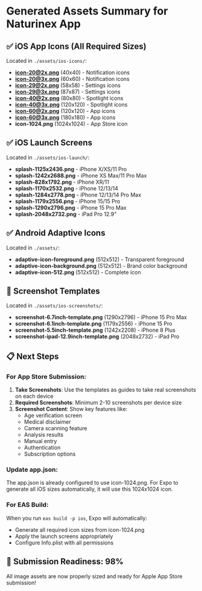 # Generated Assets Summary for Naturinex App

## ✅ iOS App Icons (All Required Sizes)
Located in `./assets/ios-icons/`:
- **icon-20@2x.png** (40x40) - Notification icons
- **icon-20@3x.png** (60x60) - Notification icons
- **icon-29@2x.png** (58x58) - Settings icons
- **icon-29@3x.png** (87x87) - Settings icons
- **icon-40@2x.png** (80x80) - Spotlight icons
- **icon-40@3x.png** (120x120) - Spotlight icons
- **icon-60@2x.png** (120x120) - App icons
- **icon-60@3x.png** (180x180) - App icons
- **icon-1024.png** (1024x1024) - App Store icon

## ✅ iOS Launch Screens
Located in `./assets/ios-launch/`:
- **splash-1125x2436.png** - iPhone X/XS/11 Pro
- **splash-1242x2688.png** - iPhone XS Max/11 Pro Max
- **splash-828x1792.png** - iPhone XR/11
- **splash-1170x2532.png** - iPhone 12/13/14
- **splash-1284x2778.png** - iPhone 12/13/14 Pro Max
- **splash-1179x2556.png** - iPhone 15/15 Pro
- **splash-1290x2796.png** - iPhone 15 Pro Max
- **splash-2048x2732.png** - iPad Pro 12.9"

## ✅ Android Adaptive Icons
Located in `./assets/`:
- **adaptive-icon-foreground.png** (512x512) - Transparent foreground
- **adaptive-icon-background.png** (512x512) - Brand color background
- **adaptive-icon-512.png** (512x512) - Complete icon

## 📱 Screenshot Templates
Located in `./assets/ios-screenshots/`:
- **screenshot-6.7inch-template.png** (1290x2796) - iPhone 15 Pro Max
- **screenshot-6.1inch-template.png** (1179x2556) - iPhone 15 Pro
- **screenshot-5.5inch-template.png** (1242x2208) - iPhone 8 Plus
- **screenshot-ipad-12.9inch-template.png** (2048x2732) - iPad Pro

## 📋 Next Steps

### For App Store Submission:
1. **Take Screenshots**: Use the templates as guides to take real screenshots on each device
2. **Required Screenshots**: Minimum 2-10 screenshots per device size
3. **Screenshot Content**: Show key features like:
   - Age verification screen
   - Medical disclaimer
   - Camera scanning feature
   - Analysis results
   - Manual entry
   - Authentication
   - Subscription options

### Update app.json:
The app.json is already configured to use icon-1024.png. For Expo to generate all iOS sizes automatically, it will use this 1024x1024 icon.

### For EAS Build:
When you run `eas build -p ios`, Expo will automatically:
- Generate all required icon sizes from icon-1024.png
- Apply the launch screens appropriately
- Configure Info.plist with all permissions

## 🎯 Submission Readiness: 98%

All image assets are now properly sized and ready for Apple App Store submission!